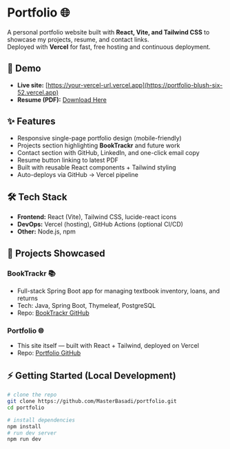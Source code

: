 # Portfolio 🌐

A personal portfolio website built with **React, Vite, and Tailwind CSS** to showcase my projects, resume, and contact links.  
Deployed with **Vercel** for fast, free hosting and continuous deployment.

## 🚀 Demo
- **Live site:** [https://your-vercel-url.vercel.app](https://portfolio-blush-six-52.vercel.app)  
- **Resume (PDF):** [Download Here](./public/Basit_Umair_Resume.pdf)

## ✨ Features
- Responsive single-page portfolio design (mobile-friendly)
- Projects section highlighting **BookTrackr** and future work
- Contact section with GitHub, LinkedIn, and one-click email copy
- Resume button linking to latest PDF
- Built with reusable React components + Tailwind styling
- Auto-deploys via GitHub → Vercel pipeline

## 🛠 Tech Stack
- **Frontend:** React (Vite), Tailwind CSS, lucide-react icons  
- **DevOps:** Vercel (hosting), GitHub Actions (optional CI/CD)  
- **Other:** Node.js, npm  

## 📂 Projects Showcased
### BookTrackr 📚
- Full-stack Spring Boot app for managing textbook inventory, loans, and returns
- Tech: Java, Spring Boot, Thymeleaf, PostgreSQL
- Repo: [BookTrackr GitHub](https://github.com/MasterBasadi/booktrackr)

### Portfolio 🌐
- This site itself — built with React + Tailwind, deployed on Vercel
- Repo: [Portfolio GitHub](https://github.com/MasterBasadi/portfolio)

## ⚡ Getting Started (Local Development)
```bash
# clone the repo
git clone https://github.com/MasterBasadi/portfolio.git
cd portfolio

# install dependencies
npm install
# run dev server
npm run dev
